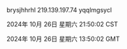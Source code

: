 brysjhhrhl 219.139.197.74 yqqlmgsycl

2024年 10月 26日 星期六 21:50:02 CST

2024年 10月 26日 星期六 13:50:02 GMT
